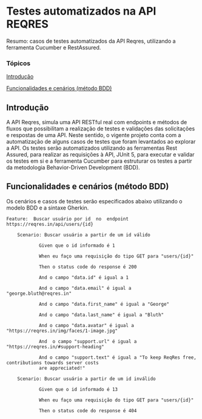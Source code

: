 # Testes automatizados na API REQRES
Resumo: casos de testes automatizados da API Reqres, utilizando a ferramenta Cucumber e RestAssured.

### Tópicos
[Introdução](https://github.com/Natalirodriguess/testes-automatizados-reqresapi#introdu%C3%A7%C3%A3o) 

[Funcionalidades e cenários (método BDD)](https://github.com/Natalirodriguess/testes-automatizados-reqresapi#funcionalidades-e-cen%C3%A1rios-m%C3%A9todo-bdd)

## Introdução

A API Reqres, simula uma API RESTful real com endpoints e métodos de fluxos que possibilitam a realização de testes e validações das solicitações e respostas de uma API. Neste sentido, o vigente projeto conta com a automatização de alguns casos de testes que foram levantados ao explorar a API. Os testes serão automatizados utilizando as ferramentas Rest Assured, para realizar as requisições à API, JUnit 5, para executar e validar os testes em si e a ferramenta Cucumber para estruturar os testes a partir da metodologia Behavior-Driven Development (BDD).

## Funcionalidades e cenários (método BDD)

Os cenários e casos de testes serão especificados abaixo utilizando o modelo BDD e a  sintaxe Gherkin.

    Feature:  Buscar usuário por id  no  endpoint https://reqres.in/api/users/{id}
    
    	Scenario: Buscar usuário a partir de um id válido
      
                Given que o id informado é 1
    
                When eu faço uma requisição do tipo GET para "users/{id}"
    
                Then o status code do response é 200
    
                And o campo "data.id" é igual a 1
    
                And o campo "data.email" é igual a "george.bluth@reqres.in"
    
                And o campo "data.first_name" é igual a "George"
    
                And o campo "data.last_name" é igual a "Bluth"
    
                And o campo "data.avatar" é igual a "https://reqres.in/img/faces/1-image.jpg"
    
                And  o campo "support.url" é igual a "https://reqres.in/#support-heading"
    
                And o campo "support.text" é igual a "To keep ReqRes free, contributions towards server costs 
                are appreciated!"
                
        Scenario: Buscar usuário a partir de um id inválido
        
       		    Given que o id informado é 13
    
                When eu faço uma requisição do tipo GET para "users/{id}"
    
                Then o status code do response é 404

